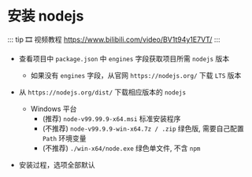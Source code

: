# 安装 nodejs

::: tip 🎞️ 视频教程
https://www.bilibili.com/video/BV1t94y1E7VT/
:::

-   查看项目中 `package.json` 中 `engines` 字段获取项目所需 `nodejs` 版本
    -   如果没有 `engines` 字段，从官网 `https://nodejs.org/` 下载 `LTS` 版本
-   从 `https://nodejs.org/dist/` 下载相应版本的 `nodejs`

    -   Windows 平台
        -   (推荐) `node-v99.99.9-x64.msi` 标准安装程序
        -   (不推荐) `node-v99.9.9-win-x64.7z / .zip` 绿色版, 需要自己配置 `Path` 环境变量
        -   (不推荐) `./win-x64/node.exe` 绿色单文件, 不含 `npm`

-   安装过程，选项全部默认
